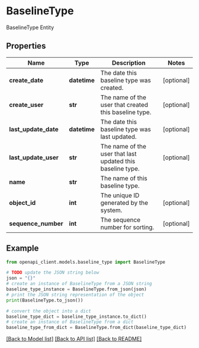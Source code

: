 # BaselineType

BaselineType Entity

## Properties

Name | Type | Description | Notes
------------ | ------------- | ------------- | -------------
**create_date** | **datetime** | The date this baseline type was created. | [optional] 
**create_user** | **str** | The name of the user that created this baseline type. | [optional] 
**last_update_date** | **datetime** | The date this baseline type was last updated. | [optional] 
**last_update_user** | **str** | The name of the user that last updated this baseline type. | [optional] 
**name** | **str** | The name of this baseline type. | 
**object_id** | **int** | The unique ID generated by the system. | [optional] 
**sequence_number** | **int** | The sequence number for sorting. | [optional] 

## Example

```python
from openapi_client.models.baseline_type import BaselineType

# TODO update the JSON string below
json = "{}"
# create an instance of BaselineType from a JSON string
baseline_type_instance = BaselineType.from_json(json)
# print the JSON string representation of the object
print(BaselineType.to_json())

# convert the object into a dict
baseline_type_dict = baseline_type_instance.to_dict()
# create an instance of BaselineType from a dict
baseline_type_from_dict = BaselineType.from_dict(baseline_type_dict)
```
[[Back to Model list]](../README.md#documentation-for-models) [[Back to API list]](../README.md#documentation-for-api-endpoints) [[Back to README]](../README.md)


